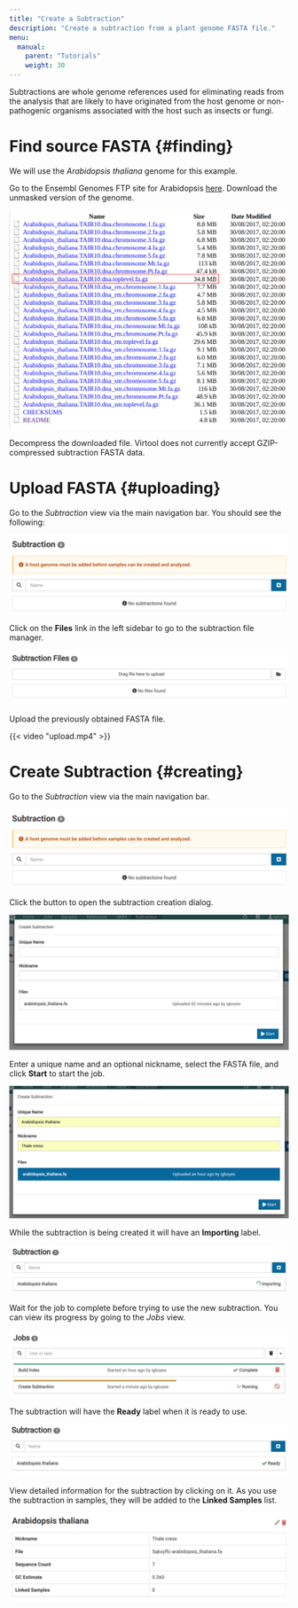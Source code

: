 ```yaml
---
title: "Create a Subtraction"
description: "Create a subtraction from a plant genome FASTA file."
menu:
  manual:
    parent: "Tutorials"
    weight: 30
---
```


Subtractions are whole genome references used for eliminating reads from the analysis that are likely to have originated from the host genome or non-pathogenic organisms associated with the host such as insects or fungi.

# Find source FASTA {#finding}

We will use the _Arabidopsis thaliana_ genome for this example.

Go to the Ensembl Genomes FTP site for Arabidopsis [here](ftp://ftp.ensemblgenomes.org/pub/plants/release-37/fasta/arabidopsis_thaliana/dna/). Download the unmasked version of the genome.

!["Download Arabidopsis Genome"](download.png)

Decompress the downloaded file. Virtool does not currently accept GZIP-compressed subtraction FASTA data.

# Upload FASTA {#uploading}

Go to the _Subtraction_ view via the main navigation bar. You should see the following:

!["Main Subtraction View"](empty.png)

Click on the **Files** link in the left sidebar to go to the subtraction file manager.

!["Subtraction File Manager](upload_manager.png)

Upload the previously obtained FASTA file.

{{< video "upload.mp4" >}}

# Create Subtraction {#creating}

Go to the _Subtraction_ view via the main navigation bar.

![Subtraction Listing](empty.png)

Click the <i class="vtfont i-new-entry"></i> button to open the subtraction creation dialog.

![Creation Dialog](create.png)

Enter a unique name and an optional nickname, select the FASTA file, and click **Start** to start the job.

![Filled Creation Dialog](create_filled.png)

While the subtraction is being created it will have an **Importing** label.

![Subtraction Importing](importing.png)

Wait for the job to complete before trying to use the new subtraction. You can view its progress by going to the _Jobs_ view.

![Subtraction Job in Progress](job.png)

The subtraction will have the <i class="vtfont i-checkmark"></i> **Ready** label when it is ready to use.

![Subtraction Ready](ready.png)

View detailed information for the subtraction by clicking on it. As you use the subtraction in samples, they will be added to the **Linked Samples** list.

![Subtraction Detail](detail.png)
